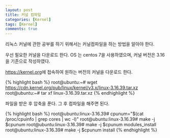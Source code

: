 ```yaml
---
layout: post
title: 커널 컴파일
categories: [Kernel]
tags: [Kernel]
comments: true
---
```


리눅스 커널에 관한 공부를 하기 위해서는 커널컴파일을 하는 방법을 알아야 한다.

우선 필요한 커널을 다운로드 한다. OS 는 centos 7을 사용하였으며, 커널 버전은 3.16을 기준으로 작성하였다.

<https://kernel.org>에 접속하여 원하는 버전의 커널을 다운로드 한다.

{% highlight bash %}
root@ubuntu:~# wget https://cdn.kernel.org/pub/linux/kernel/v3.x/linux-3.16.39.tar.xz
root@ubuntu:~# tar xf linux-3.16.39.tar.xz
{% endhighlight %}

파일을 받은 후 압축을 푼다. 그 후 컴파일을 해주면 된다. 

{% highlight bash %}
root@ubuntu:linux-3.16.39# cpunum="$(cat /proc/cpuinfo | grep cores | wc -l)"
root@ubuntu:linux-3.16.39# make -j $cpunum
root@ubuntu:linux-3.16.39# make -j $cpunum modules_install
root@ubuntu:linux-3.16.39# make -j $cpunum install
{% endhighlight %}